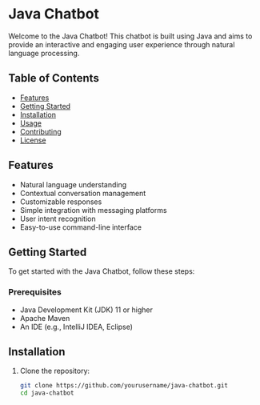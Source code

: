 # Java Chatbot

Welcome to the Java Chatbot! This chatbot is built using Java and aims to provide an interactive and engaging user experience through natural language processing.

## Table of Contents

- [Features](#features)
- [Getting Started](#getting-started)
- [Installation](#installation)
- [Usage](#usage)
- [Contributing](#contributing)
- [License](#license)

## Features

- Natural language understanding
- Contextual conversation management
- Customizable responses
- Simple integration with messaging platforms
- User intent recognition
- Easy-to-use command-line interface

## Getting Started

To get started with the Java Chatbot, follow these steps:

### Prerequisites

- Java Development Kit (JDK) 11 or higher
- Apache Maven
- An IDE (e.g., IntelliJ IDEA, Eclipse)

## Installation

1. Clone the repository:

   ```bash
   git clone https://github.com/yourusername/java-chatbot.git
   cd java-chatbot
